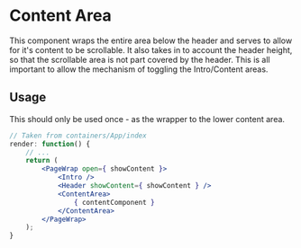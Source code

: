 # Content Area

This component wraps the entire area below the header and serves to allow for it's content to be scrollable.
It also takes in to account the header height, so that the scrollable area is not part covered by the header.
This is all important to allow the mechanism of toggling the Intro/Content areas.

## Usage

This should only be used once - as the wrapper to the lower content area.

```jsx
// Taken from containers/App/index
render: function() {
	// ...
    return (
		<PageWrap open={ showContent }>
			<Intro />
			<Header showContent={ showContent } />
			<ContentArea>
				{ contentComponent }
			</ContentArea>
		</PageWrap>
	);
}
```